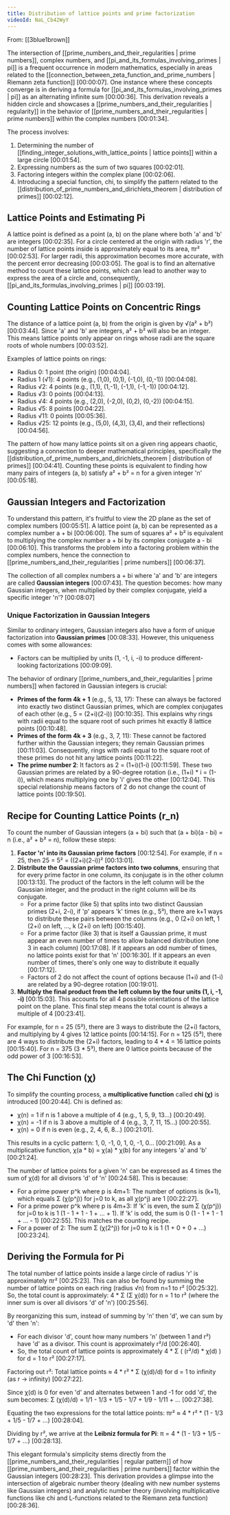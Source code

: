 ```yaml
---
title: Distribution of lattice points and prime factorization
videoId: NaL_Cb42WyY
---
```


From: [[3blue1brown]] <br/> 

The intersection of [[prime_numbers_and_their_regularities | prime numbers]], complex numbers, and [[pi_and_its_formulas_involving_primes | pi]] is a frequent occurrence in modern mathematics, especially in areas related to the [[connection_between_zeta_function_and_prime_numbers | Riemann zeta function]] <a class="yt-timestamp" data-t="00:00:07">[00:00:07]</a>. One instance where these concepts converge is in deriving a formula for [[pi_and_its_formulas_involving_primes | pi]] as an alternating infinite sum <a class="yt-timestamp" data-t="00:00:36">[00:00:36]</a>. This derivation reveals a hidden circle and showcases a [[prime_numbers_and_their_regularities | regularity]] in the behavior of [[prime_numbers_and_their_regularities | prime numbers]] within the complex numbers <a class="yt-timestamp" data-t="00:01:34">[00:01:34]</a>.

The process involves:
1.  Determining the number of [[finding_integer_solutions_with_lattice_points | lattice points]] within a large circle <a class="yt-timestamp" data-t="00:01:54">[00:01:54]</a>.
2.  Expressing numbers as the sum of two squares <a class="yt-timestamp" data-t="00:02:01">[00:02:01]</a>.
3.  Factoring integers within the complex plane <a class="yt-timestamp" data-t="00:02:06">[00:02:06]</a>.
4.  Introducing a special function, chi, to simplify the pattern related to the [[distribution_of_prime_numbers_and_dirichlets_theorem | distribution of primes]] <a class="yt-timestamp" data-t="00:02:12">[00:02:12]</a>.

## Lattice Points and Estimating Pi

A lattice point is defined as a point (a, b) on the plane where both 'a' and 'b' are integers <a class="yt-timestamp" data-t="00:02:35">[00:02:35]</a>. For a circle centered at the origin with radius 'r', the number of lattice points inside is approximately equal to its area, πr² <a class="yt-timestamp" data-t="00:02:53">[00:02:53]</a>. For larger radii, this approximation becomes more accurate, with the percent error decreasing <a class="yt-timestamp" data-t="00:03:05">[00:03:05]</a>. The goal is to find an alternative method to count these lattice points, which can lead to another way to express the area of a circle and, consequently, [[pi_and_its_formulas_involving_primes | pi]] <a class="yt-timestamp" data-t="00:03:19">[00:03:19]</a>.

## Counting Lattice Points on Concentric Rings

The distance of a lattice point (a, b) from the origin is given by √(a² + b²) <a class="yt-timestamp" data-t="00:03:44">[00:03:44]</a>. Since 'a' and 'b' are integers, a² + b² will also be an integer. This means lattice points only appear on rings whose radii are the square roots of whole numbers <a class="yt-timestamp" data-t="00:03:52">[00:03:52]</a>.

Examples of lattice points on rings:
*   Radius 0: 1 point (the origin) <a class="yt-timestamp" data-t="00:04:04">[00:04:04]</a>.
*   Radius 1 (√1): 4 points (e.g., (1,0), (0,1), (-1,0), (0,-1)) <a class="yt-timestamp" data-t="00:04:08">[00:04:08]</a>.
*   Radius √2: 4 points (e.g., (1,1), (1,-1), (-1,1), (-1,-1)) <a class="yt-timestamp" data-t="00:04:12">[00:04:12]</a>.
*   Radius √3: 0 points <a class="yt-timestamp" data-t="00:04:13">[00:04:13]</a>.
*   Radius √4: 4 points (e.g., (2,0), (-2,0), (0,2), (0,-2)) <a class="yt-timestamp" data-t="00:04:15">[00:04:15]</a>.
*   Radius √5: 8 points <a class="yt-timestamp" data-t="00:04:22">[00:04:22]</a>.
*   Radius √11: 0 points <a class="yt-timestamp" data-t="00:05:36">[00:05:36]</a>.
*   Radius √25: 12 points (e.g., (5,0), (4,3), (3,4), and their reflections) <a class="yt-timestamp" data-t="00:04:56">[00:04:56]</a>.

The pattern of how many lattice points sit on a given ring appears chaotic, suggesting a connection to deeper mathematical principles, specifically the [[distribution_of_prime_numbers_and_dirichlets_theorem | distribution of primes]] <a class="yt-timestamp" data-t="00:04:41">[00:04:41]</a>. Counting these points is equivalent to finding how many pairs of integers (a, b) satisfy a² + b² = n for a given integer 'n' <a class="yt-timestamp" data-t="00:05:18">[00:05:18]</a>.

## Gaussian Integers and Factorization

To understand this pattern, it's fruitful to view the 2D plane as the set of complex numbers <a class="yt-timestamp" data-t="00:05:51">[00:05:51]</a>. A lattice point (a, b) can be represented as a complex number a + bi <a class="yt-timestamp" data-t="00:06:00">[00:06:00]</a>. The sum of squares a² + b² is equivalent to multiplying the complex number a + bi by its complex conjugate a - bi <a class="yt-timestamp" data-t="00:06:10">[00:06:10]</a>. This transforms the problem into a factoring problem within the complex numbers, hence the connection to [[prime_numbers_and_their_regularities | prime numbers]] <a class="yt-timestamp" data-t="00:06:37">[00:06:37]</a>.

The collection of all complex numbers a + bi where 'a' and 'b' are integers are called **Gaussian integers** <a class="yt-timestamp" data-t="00:07:43">[00:07:43]</a>. The question becomes: how many Gaussian integers, when multiplied by their complex conjugate, yield a specific integer 'n'? <a class="yt-timestamp" data-t="00:08:07">[00:08:07]</a>

### Unique Factorization in Gaussian Integers

Similar to ordinary integers, Gaussian integers also have a form of unique factorization into **Gaussian primes** <a class="yt-timestamp" data-t="00:08:33">[00:08:33]</a>. However, this uniqueness comes with some allowances:
*   Factors can be multiplied by units (1, -1, i, -i) to produce different-looking factorizations <a class="yt-timestamp" data-t="00:09:09">[00:09:09]</a>.

The behavior of ordinary [[prime_numbers_and_their_regularities | prime numbers]] when factored in Gaussian integers is crucial:
*   **Primes of the form 4k + 1** (e.g., 5, 13, 17): These can always be factored into exactly two distinct Gaussian primes, which are complex conjugates of each other (e.g., 5 = (2+i)(2-i)) <a class="yt-timestamp" data-t="00:10:35">[00:10:35]</a>. This explains why rings with radii equal to the square root of such primes hit exactly 8 lattice points <a class="yt-timestamp" data-t="00:10:48">[00:10:48]</a>.
*   **Primes of the form 4k + 3** (e.g., 3, 7, 11): These cannot be factored further within the Gaussian integers; they remain Gaussian primes <a class="yt-timestamp" data-t="00:11:03">[00:11:03]</a>. Consequently, rings with radii equal to the square root of these primes do not hit any lattice points <a class="yt-timestamp" data-t="00:11:22">[00:11:22]</a>.
*   **The prime number 2**: It factors as 2 = (1+i)(1-i) <a class="yt-timestamp" data-t="00:11:59">[00:11:59]</a>. These two Gaussian primes are related by a 90-degree rotation (i.e., (1+i) * i = (1-i)), which means multiplying one by 'i' gives the other <a class="yt-timestamp" data-t="00:12:04">[00:12:04]</a>. This special relationship means factors of 2 do not change the count of lattice points <a class="yt-timestamp" data-t="00:19:50">[00:19:50]</a>.

## Recipe for Counting Lattice Points (r_n)

To count the number of Gaussian integers (a + bi) such that (a + bi)(a - bi) = n (i.e., a² + b² = n), follow these steps:
1.  **Factor 'n' into its Gaussian prime factors** <a class="yt-timestamp" data-t="00:12:54">[00:12:54]</a>. For example, if n = 25, then 25 = 5² = ((2+i)(2-i))² <a class="yt-timestamp" data-t="00:13:01">[00:13:01]</a>.
2.  **Distribute the Gaussian prime factors into two columns**, ensuring that for every prime factor in one column, its conjugate is in the other column <a class="yt-timestamp" data-t="00:13:13">[00:13:13]</a>. The product of the factors in the left column will be the Gaussian integer, and the product in the right column will be its conjugate.
    *   For a prime factor (like 5) that splits into two distinct Gaussian primes (2+i, 2-i), if 'p' appears 'k' times (e.g., 5³), there are k+1 ways to distribute these pairs between the columns (e.g., 0 (2+i) on left, 1 (2+i) on left, ..., k (2+i) on left) <a class="yt-timestamp" data-t="00:15:40">[00:15:40]</a>.
    *   For a prime factor (like 3) that is itself a Gaussian prime, it must appear an even number of times to allow balanced distribution (one 3 in each column) <a class="yt-timestamp" data-t="00:17:08">[00:17:08]</a>. If it appears an odd number of times, no lattice points exist for that 'n' <a class="yt-timestamp" data-t="00:16:30">[00:16:30]</a>. If it appears an even number of times, there's only one way to distribute it equally <a class="yt-timestamp" data-t="00:17:12">[00:17:12]</a>.
    *   Factors of 2 do not affect the count of options because (1+i) and (1-i) are related by a 90-degree rotation <a class="yt-timestamp" data-t="00:19:01">[00:19:01]</a>.
3.  **Multiply the final product from the left column by the four units (1, i, -1, -i)** <a class="yt-timestamp" data-t="00:15:03">[00:15:03]</a>. This accounts for all 4 possible orientations of the lattice point on the plane. This final step means the total count is always a multiple of 4 <a class="yt-timestamp" data-t="00:23:41">[00:23:41]</a>.

For example, for n = 25 (5²), there are 3 ways to distribute the (2+i) factors, and multiplying by 4 gives 12 lattice points <a class="yt-timestamp" data-t="00:14:15">[00:14:15]</a>. For n = 125 (5³), there are 4 ways to distribute the (2+i) factors, leading to 4 * 4 = 16 lattice points <a class="yt-timestamp" data-t="00:15:40">[00:15:40]</a>. For n = 375 (3 * 5³), there are 0 lattice points because of the odd power of 3 <a class="yt-timestamp" data-t="00:16:53">[00:16:53]</a>.

## The Chi Function (χ)

To simplify the counting process, a **multiplicative function** called **chi (χ)** is introduced <a class="yt-timestamp" data-t="00:20:44">[00:20:44]</a>. Chi is defined as:
*   χ(n) = 1 if n is 1 above a multiple of 4 (e.g., 1, 5, 9, 13...) <a class="yt-timestamp" data-t="00:20:49">[00:20:49]</a>.
*   χ(n) = -1 if n is 3 above a multiple of 4 (e.g., 3, 7, 11, 15...) <a class="yt-timestamp" data-t="00:20:55">[00:20:55]</a>.
*   χ(n) = 0 if n is even (e.g., 2, 4, 6, 8...) <a class="yt-timestamp" data-t="00:21:01">[00:21:01]</a>.

This results in a cyclic pattern: 1, 0, -1, 0, 1, 0, -1, 0... <a class="yt-timestamp" data-t="00:21:09">[00:21:09]</a>.
As a multiplicative function, χ(a * b) = χ(a) * χ(b) for any integers 'a' and 'b' <a class="yt-timestamp" data-t="00:21:24">[00:21:24]</a>.

The number of lattice points for a given 'n' can be expressed as 4 times the sum of χ(d) for all divisors 'd' of 'n' <a class="yt-timestamp" data-t="00:24:58">[00:24:58]</a>. This is because:
*   For a prime power p^k where p is 4m+1: The number of options is (k+1), which equals Σ (χ(p^j)) for j=0 to k, as all χ(p^j) are 1 <a class="yt-timestamp" data-t="00:22:27">[00:22:27]</a>.
*   For a prime power p^k where p is 4m+3: If 'k' is even, the sum Σ (χ(p^j)) for j=0 to k is 1 (1 - 1 + 1 - 1 + ... + 1). If 'k' is odd, the sum is 0 (1 - 1 + 1 - 1 + ... - 1) <a class="yt-timestamp" data-t="00:22:55">[00:22:55]</a>. This matches the counting recipe.
*   For a power of 2: The sum Σ (χ(2^j)) for j=0 to k is 1 (1 + 0 + 0 + ...) <a class="yt-timestamp" data-t="00:23:24">[00:23:24]</a>.

## Deriving the Formula for Pi

The total number of lattice points inside a large circle of radius 'r' is approximately πr² <a class="yt-timestamp" data-t="00:25:23">[00:25:23]</a>.
This can also be found by summing the number of lattice points on each ring (radius √n) from n=1 to r² <a class="yt-timestamp" data-t="00:25:32">[00:25:32]</a>.
So, the total count is approximately:
4 * Σ (Σ χ(d)) for n = 1 to r² (where the inner sum is over all divisors 'd' of 'n') <a class="yt-timestamp" data-t="00:25:56">[00:25:56]</a>.

By reorganizing this sum, instead of summing by 'n' then 'd', we can sum by 'd' then 'n':
*   For each divisor 'd', count how many numbers 'n' (between 1 and r²) have 'd' as a divisor. This count is approximately r²/d <a class="yt-timestamp" data-t="00:26:40">[00:26:40]</a>.
*   So, the total count of lattice points is approximately 4 * Σ ( (r²/d) * χ(d) ) for d = 1 to r² <a class="yt-timestamp" data-t="00:27:17">[00:27:17]</a>.

Factoring out r²:
Total lattice points ≈ 4 * r² * Σ (χ(d)/d) for d = 1 to infinity (as r -> infinity) <a class="yt-timestamp" data-t="00:27:22">[00:27:22]</a>.

Since χ(d) is 0 for even 'd' and alternates between 1 and -1 for odd 'd', the sum becomes:
Σ (χ(d)/d) = 1/1 - 1/3 + 1/5 - 1/7 + 1/9 - 1/11 + ... <a class="yt-timestamp" data-t="00:27:38">[00:27:38]</a>.

Equating the two expressions for the total lattice points:
πr² ≈ 4 * r² * (1 - 1/3 + 1/5 - 1/7 + ...) <a class="yt-timestamp" data-t="00:28:04">[00:28:04]</a>.

Dividing by r², we arrive at the **Leibniz formula for Pi**:
π = 4 * (1 - 1/3 + 1/5 - 1/7 + ...) <a class="yt-timestamp" data-t="00:28:13">[00:28:13]</a>.

This elegant formula's simplicity stems directly from the [[prime_numbers_and_their_regularities | regular pattern]] of how [[prime_numbers_and_their_regularities | prime numbers]] factor within the Gaussian integers <a class="yt-timestamp" data-t="00:28:23">[00:28:23]</a>. This derivation provides a glimpse into the intersection of algebraic number theory (dealing with new number systems like Gaussian integers) and analytic number theory (involving multiplicative functions like chi and L-functions related to the Riemann zeta function) <a class="yt-timestamp" data-t="00:28:36">[00:28:36]</a>.
